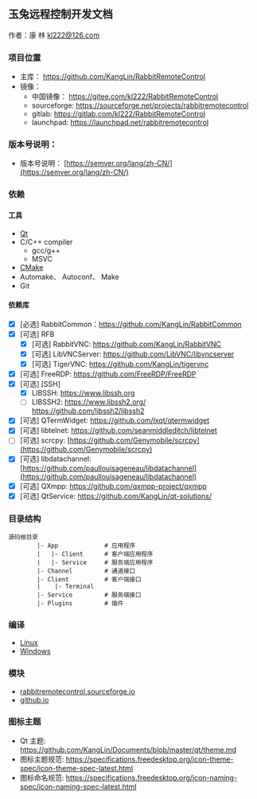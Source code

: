 
## 玉兔远程控制开发文档

作者：康 林 <kl222@126.com>

### 项目位置

+ 主库： https://github.com/KangLin/RabbitRemoteControl
+ 镜像：
  - 中国镜像： https://gitee.com/kl222/RabbitRemoteControl
  - sourceforge: https://sourceforge.net/projects/rabbitremotecontrol
  - gitlab: https://gitlab.com/kl222/RabbitRemoteControl
  - launchpad: https://launchpad.net/rabbitremotecontrol

### 版本号说明：

- 版本号说明： [https://semver.org/lang/zh-CN/](https://semver.org/lang/zh-CN/)

### 依赖

#### 工具

- [Qt](qt.io)
- C/C++ compiler
  + gcc/g++
  + MSVC
- [CMake](https://cmake.org/)
- Automake、 Autoconf、 Make
- Git

#### 依赖库

- [x] [必选] RabbitCommon：https://github.com/KangLin/RabbitCommon
- [x] [可选] RFB
  + [x] [可选] RabbitVNC: https://github.com/KangLin/RabbitVNC
  + [x] [可选] LibVNCServer: https://github.com/LibVNC/libvncserver
  + [x] [可选] TigerVNC: https://github.com/KangLin/tigervnc
- [x] [可选] FreeRDP: https://github.com/FreeRDP/FreeRDP
- [x] [可选] [SSH]
  + [x] LIBSSH: https://www.libssh.org
  + [ ] LIBSSH2: https://www.libssh2.org/ https://github.com/libssh2/libssh2
- [x] [可选] QTermWidget: https://github.com/lxqt/qtermwidget
- [x] [可选] libtelnet: https://github.com/seanmiddleditch/libtelnet
- [ ] [可选] scrcpy: [https://github.com/Genymobile/scrcpy](https://github.com/Genymobile/scrcpy)
- [x] [可选] libdatachannel: [https://github.com/paullouisageneau/libdatachannel](https://github.com/paullouisageneau/libdatachannel)
- [x] [可选] QXmpp: https://github.com/qxmpp-project/qxmpp
- [x] [可选] QtService: https://github.com/KangLin/qt-solutions/

### 目录结构

```
源码根目录
        |- App             # 应用程序
        |   |- Client      # 客户端应用程序　
        |   |- Service     # 服务端应用程序
        |- Channel         # 通道接口
        |- Client          # 客户端接口
        |    |- Terminal
        |- Service         # 服务端接口
        |- Plugins         # 插件
```

### 编译

- [Linux](../Compile/Linux_zh_CN.md)
- [Windows](../Compile/Windows_zh_CN.md)

### 模块

- [rabbitremotecontrol.sourceforge.io](https://rabbitremotecontrol.sourceforge.io/v0.0.25/Chinese/html/modules.html)
- [github.io](https://kanglin.github.io/RabbitRemoteControl/Chinese/html/modules.html)

### 图标主题

- Qt 主题: https://github.com/KangLin/Documents/blob/master/qt/theme.md
- 图标主题规范: https://specifications.freedesktop.org/icon-theme-spec/icon-theme-spec-latest.html
- 图标命名规范: https://specifications.freedesktop.org/icon-naming-spec/icon-naming-spec-latest.html
